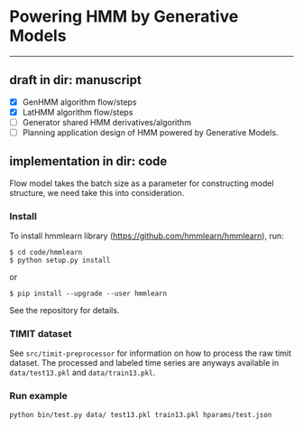 # Powering HMM by Generative Models
---------------------------------------
## draft in dir: manuscript
- [x] GenHMM algorithm flow/steps
- [x] LatHMM algorithm flow/steps
- [ ] Generator shared HMM derivatives/algorithm
- [ ] Planning application design of HMM powered by Generative Models.

## implementation in dir: code
Flow model takes the batch size as a parameter for constructing model structure, we need take this into consideration. 

### Install
To install hmmlearn library (https://github.com/hmmlearn/hmmlearn), run:
```
$ cd code/hmmlearn
$ python setup.py install
```
or 
```
$ pip install --upgrade --user hmmlearn
```
See the repository for details.
### TIMIT dataset
See `src/timit-preprocessor` for information on how to process the raw timit dataset.
The processed and labeled time series are anyways available in `data/test13.pkl` and `data/train13.pkl`.

### Run example
```
python bin/test.py data/ test13.pkl train13.pkl hparams/test.json
```
